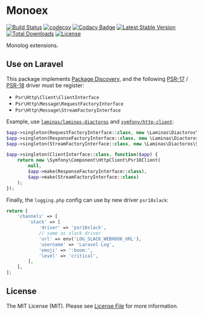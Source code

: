 # Monoex

[![Build Status](https://travis-ci.com/MilesChou/monoex.svg?branch=master)](https://travis-ci.com/MilesChou/monoex)
[![codecov](https://codecov.io/gh/MilesChou/monoex/branch/master/graph/badge.svg)](https://codecov.io/gh/MilesChou/monoex)
[![Codacy Badge](https://api.codacy.com/project/badge/Grade/84689fff058c4666ba901071f59714c1)](https://www.codacy.com/manual/MilesChou/monoex)
[![Latest Stable Version](https://poser.pugx.org/MilesChou/monoex/v/stable)](https://packagist.org/packages/mileschou/monoex)
[![Total Downloads](https://poser.pugx.org/MilesChou/monoex/d/total.svg)](https://packagist.org/packages/mileschou/monoex)
[![License](https://poser.pugx.org/MilesChou/monoex/license)](https://packagist.org/packages/mileschou/monoex)

Monolog extensions.

## Use on Laravel

This package implements [Package Discovery](https://laravel.com/docs/7.x/packages#package-discovery), and the following [PSR-17](https://www.php-fig.org/psr/psr-17/) / [PSR-18](https://www.php-fig.org/psr/psr-18/) driver must be register:

* `Psr\Http\Client\ClientInterface`
* `Psr\Http\Message\RequestFactoryInterface`
* `Psr\Http\Message\StreamFactoryInterface`

Example, use [`laminas/laminas-diactoros`](https://packagist.org/packages/laminas/laminas-diactoros) and [`symfony/http-client`](https://packagist.org/packages/symfony/http-client):

```php
$app->singleton(RequestFactoryInterface::class, new \Laminas\Diactoros\RequestFactory());
$app->singleton(ResponseFactoryInterface::class, new \Laminas\Diactoros\ResponseFactory());
$app->singleton(StreamFactoryInterface::class, new \Laminas\Diactoros\StreamFactory());

$app->singleton(ClientInterface::class, function($app) {
    return new \Symfony\Component\HttpClient\Psr18Client(
        null,
        $app->make(ResponseFactoryInterface::class),
        $app->make(StreamFactoryInterface::class)
    );
});
```

Finally, the `logging.php` config can use by new driver `psr18slack`:

```php
return [
    'channels' => [
        'stack' => [
            'driver' => 'psr18slack',
            // same as slack driver
            'url' => env('LOG_SLACK_WEBHOOK_URL'),
            'username' => 'Laravel Log',
            'emoji' => ':boom:',
            'level' => 'critical',
        ],
    ],
];
```

## License

The MIT License (MIT). Please see [License File](LICENSE) for more information.
